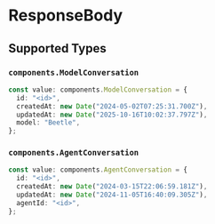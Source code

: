 # ResponseBody


## Supported Types

### `components.ModelConversation`

```typescript
const value: components.ModelConversation = {
  id: "<id>",
  createdAt: new Date("2024-05-02T07:25:31.700Z"),
  updatedAt: new Date("2025-10-16T10:02:37.797Z"),
  model: "Beetle",
};
```

### `components.AgentConversation`

```typescript
const value: components.AgentConversation = {
  id: "<id>",
  createdAt: new Date("2024-03-15T22:06:59.181Z"),
  updatedAt: new Date("2024-11-05T16:40:09.305Z"),
  agentId: "<id>",
};
```

